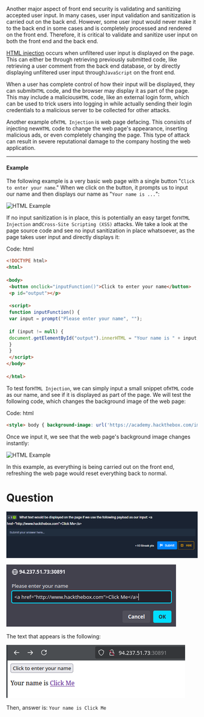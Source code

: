 Another major aspect of front end security is validating and sanitizing accepted user input. In many cases, user input validation and sanitization is carried out on the back end. However, some user input would never make it to the back end in some cases and is completely processed and rendered on the front end. Therefore, it is critical to validate and sanitize user input on both the front end and the back end.

[HTML injection](https://owasp.org/www-project-web-security-testing-guide/latest/4-Web_Application_Security_Testing/11-Client-side_Testing/03-Testing_for_HTML_Injection) occurs when unfiltered user input is displayed on the page. This can either be through retrieving previously submitted code, like retrieving a user comment from the back end database, or by directly displaying unfiltered user input through`JavaScript` on the front end.

When a user has complete control of how their input will be displayed, they can submit`HTML` code, and the browser may display it as part of the page. This may include a malicious`HTML` code, like an external login form, which can be used to trick users into logging in while actually sending their login credentials to a malicious server to be collected for other attacks.

Another example of`HTML Injection` is web page defacing. This consists of injecting new`HTML` code to change the web page's appearance, inserting malicious ads, or even completely changing the page. This type of attack can result in severe reputational damage to the company hosting the web application.

---

#### Example

The following example is a very basic web page with a single button "`Click to enter your name`." When we click on the button, it prompts us to input our name and then displays our name as "`Your name is ...`":

![HTML Example](https://academy.hackthebox.com/storage/modules/75/web_apps_html_injection_5.jpg)

If no input sanitization is in place, this is potentially an easy target for`HTML Injection` and`Cross-Site Scripting (XSS)` attacks. We take a look at the page source code and see no input sanitization in place whatsoever, as the page takes user input and directly displays it:

Code: html

```html
<!DOCTYPE html>
<html>

<body>
 <button onclick="inputFunction()">Click to enter your name</button>
 <p id="output"></p>

 <script>
 function inputFunction() {
 var input = prompt("Please enter your name", "");

 if (input != null) {
 document.getElementById("output").innerHTML = "Your name is " + input;
 }
 }
 </script>
</body>

</html>
```

To test for`HTML Injection`, we can simply input a small snippet of`HTML` code as our name, and see if it is displayed as part of the page. We will test the following code, which changes the background image of the web page:

Code: html

```html
<style> body { background-image: url('https://academy.hackthebox.com/images/logo.svg'); } </style>
```

Once we input it, we see that the web page's background image changes instantly:

![HTML Example](https://academy.hackthebox.com/storage/modules/75/web_apps_html_injection_6.jpg)

In this example, as everything is being carried out on the front end, refreshing the web page would reset everything back to normal.

# Question

![Pasted image 20250122182012.png](../../../IMAGES/Pasted%20image%2020250122182012.png)

![Pasted image 20250122182036.png](../../../IMAGES/Pasted%20image%2020250122182036.png)

The text that appears is the following:

![Pasted image 20250122182120.png](../../../IMAGES/Pasted%20image%2020250122182120.png)

Then, answer is: `Your name is Click Me`
